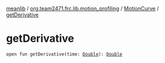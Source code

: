 [meanlib](../../index.md) / [org.team2471.frc.lib.motion_profiling](../index.md) / [MotionCurve](index.md) / [getDerivative](./get-derivative.md)

# getDerivative

`open fun getDerivative(time: `[`Double`](https://kotlinlang.org/api/latest/jvm/stdlib/kotlin/-double/index.html)`): `[`Double`](https://kotlinlang.org/api/latest/jvm/stdlib/kotlin/-double/index.html)